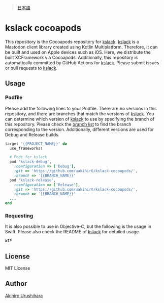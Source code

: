 > [日本語](./README_ja.md)

# kslack cocoapods

This repository is the Cocoapods repository for [kslack]. [kslack] is a Mastodon client library created using Kotlin Multiplatform.
Therefore, it can be built and used on Apple devices such as iOS. Here, we distribute the built XCFramework via Cocoapods.
Additionally, this repository is automatically committed by GitHub Actions for [kslack]. Please submit issues or pull requests to [kslack].

## Usage

### Podfile

Please add the following lines to your Podfile.
There are no versions in this repository, and there are branches that match the versions of [kslack].
You can determine which version of [kslack] to use by specifying the branch of this repository.
Please check the [branch list](https://github.com/uakihir0/kslack-cocoapods/branches) to find the branch corresponding to the version.
Additionally, different versions are used for Debug and Release builds.

```ruby
target '{{PROJECT_NAME}}' do
  use_frameworks!

  # Pods for kslack
  pod 'kslack-debug', 
    :configuration => ['Debug'], 
    :git => 'https://github.com/uakihir0/kslack-cocoapods/', 
    :branch => '{{BRANCH_NAME}}'
  pod 'kslack-release', 
    :configuration => ['Release'], 
    :git => 'https://github.com/uakihir0/kslack-cocoapods/', 
    :branch => '{{BRANCH_NAME}}'
  ...
end
```

### Requesting

It is also possible to use in Objective-C, but the following is the usage in Swift.
Please also check the README of [kslack] for detailed usage.

```swift
WIP
```

## License

MIT License

## Author

[Akihiro Urushihara](https://github.com/uakihir0)


[kslack]: https://github.com/uakihir0/kslack